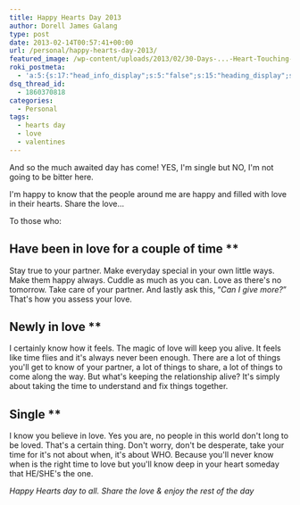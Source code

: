```yaml
---
title: Happy Hearts Day 2013
author: Dorell James Galang
type: post
date: 2013-02-14T00:57:41+00:00
url: /personal/happy-hearts-day-2013/
featured_image: /wp-content/uploads/2013/02/30-Days-...-Heart-Touching-Story.jpg
roki_postmeta:
  - 'a:5:{s:17:"head_info_display";s:5:"false";s:15:"heading_display";s:4:"true";s:22:"heading_search_display";s:5:"false";s:22:"heading_social_display";s:4:"true";s:10:"subheading";s:0:"";}'
dsq_thread_id:
  - 1860370818
categories:
  - Personal
tags:
  - hearts day
  - love
  - valentines
---
```


And so the much awaited day has come! YES, I'm single but NO, I'm not going to be bitter here. <span class="wp-font-emots-emo-happy"></span>

I'm happy to know that the people around me are happy and filled with love in their hearts. Share the love&#8230;

To those who:

## Have been in love for a couple of time <span class="wp-font-emots-heart"></span>\*\*

Stay true to your partner. Make everyday special in your own little ways. Make them happy always. Cuddle as much as you can. Love as there's no tomorrow. Take care of your partner. And lastly ask this, &#8220;_Can I give more?_&#8221; That's how you assess your love. <span class="wp-font-emots-emo-happy"></span>

## Newly in love <span class="wp-font-emots-heart"></span>\*\*

I certainly know how it feels. The magic of love will keep you alive. It feels like time flies and it's always never been enough. There are a lot of things you'll get to know of your partner, a lot of things to share, a lot of things to come along the way. But what's keeping the relationship alive? It's simply about taking the time to understand and fix things together.

## Single <span class="wp-font-emots-heart"></span>\*\*

I know you believe in love. Yes you are, no people in this world don't long to be loved. That's a certain thing. Don't worry, don't be desperate, take your time for it's not about when, it's about WHO. Because you'll never know when is the right time to love but you'll know deep in your heart someday that HE/SHE's the one.

_Happy Hearts day to all. Share the love & enjoy the rest of the day <span class="wp-font-emots-emo-happy"></span>_
